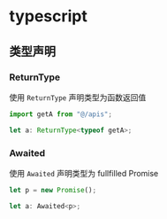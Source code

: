 # typescript

## 类型声明

### ReturnType

使用 `ReturnType` 声明类型为函数返回值

```ts
import getA from "@/apis";

let a: ReturnType<typeof getA>;
```

### Awaited

使用 `Awaited` 声明类型为 fullfilled Promise

```ts
let p = new Promise();

let a: Awaited<p>;
```

